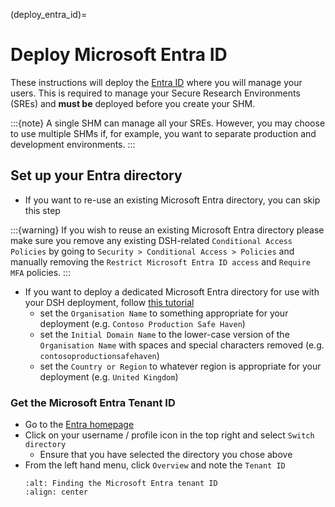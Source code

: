 (deploy_entra_id)=

# Deploy Microsoft Entra ID

These instructions will deploy the [Entra ID](https://www.microsoft.com/en-gb/security/business/identity-access/microsoft-entra-id) where you will manage your users.
This is required to manage your Secure Research Environments (SREs) and **must be** deployed before you create your SHM.

:::{note}
A single SHM can manage all your SREs.
However, you may choose to use multiple SHMs if, for example, you want to separate production and development environments.
:::

## Set up your Entra directory

- If you want to re-use an existing Microsoft Entra directory, you can skip this step

:::{warning}
If you wish to reuse an existing Microsoft Entra directory please make sure you remove any existing DSH-related `Conditional Access Policies` by going to `Security > Conditional Access > Policies` and manually removing the `Restrict Microsoft Entra ID access` and `Require MFA` policies.
:::

- If you want to deploy a dedicated Microsoft Entra directory for use with your DSH deployment, follow [this tutorial](https://learn.microsoft.com/en-us/entra/fundamentals/create-new-tenant)
    - set the `Organisation Name` to something appropriate for your deployment (e.g. `Contoso Production Safe Haven`)
    - set the `Initial Domain Name` to the lower-case version of the `Organisation Name` with spaces and special characters removed (e.g. `contosoproductionsafehaven`)
    - set the `Country or Region` to whatever region is appropriate for your deployment (e.g. `United Kingdom`)


### Get the Microsoft Entra Tenant ID

- Go to the [Entra homepage](https://entra.microsoft.com/)
- Click on your username / profile icon in the top right and select `Switch directory`
  - Ensure that you have selected the directory you chose above
- From the left hand menu, click `Overview` and note the `Tenant ID`
  ```{image} ../_static/deployment/entra_tenant_id.png
  :alt: Finding the Microsoft Entra tenant ID
  :align: center
  ```